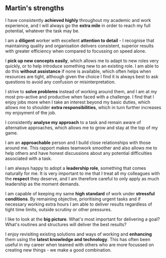 ## Martin's strengths

I have consistently **achieved highly** throughout my academic and work
experience, and I will always go the **extra mile** in order to reach my full
potential, whatever the task may be.

I am a **diligent** worker with excellent **attention to detail** - I recognise
that maintaining quality and organisation delivers consistent, superior results
with greater efficiency when compared to focussing on speed alone.

I **pick up new concepts easily**, which allows me to adapt to new roles very
quickly, or to help introduce something new to an existing role. I am able to do
this **without assistance** if none is available, which often helps when
resources are tight, although given the choice I find it is always best to ask
questions to avoid any confusion or misinterpretation.

I strive to **solve problems** instead of working around them, and I am at my
most pro-active and productive when faced with a challenge. I find that I enjoy
jobs more when I take an interest beyond my basic duties, which allows me to
shoulder
**extra responsibilities**, which in turn further increases my enjoyment of the
job.

I consistently **analyse my approach** to a task and remain aware of alternative
approaches, which allows me to grow and stay at the top of my game.

I am an **approachable** person and I build close relationships with those
around me. This rapport makes teamwork smoother and also allows me to help
others and have honest discussions about any potential difficulties associated
with a task.

I am always happy to adopt a **leadership role**, something that comes naturally
for me. It is very important to me that I treat all my colleagues with the
**respect** they deserve, and I am therefore careful to only apply as much
leadership as the moment demands.

I am capable of keeping my same **high standard** of work under **stressful
conditions**. By remaining objective, prioritising urgent tasks and if necessary
working extra hours I am able to deliver results regardless of tight time
limits, outside scrutiny or other pressures.

I like to look at the **big picture**. What's most important for delivering a
goal? What's routines and structures will deliver the best results?

I enjoy revisiting existing solutions and ways of working and **enhancing** them
using the
**latest knowledge and technology**. This has often been useful in my career
when teamed with others who are more focussed on creating new things - we make a
good combination.
